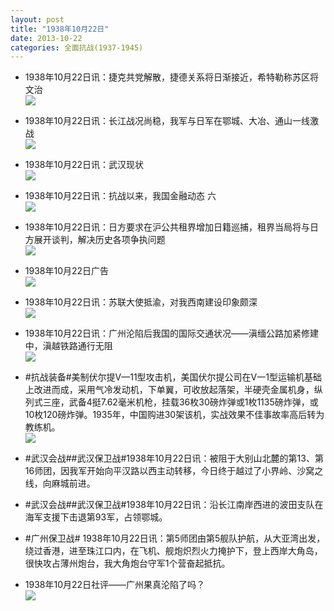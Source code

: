 ```yaml
---
layout: post
title: "1938年10月22日"
date: 2013-10-22
categories: 全面抗战(1937-1945)
---
```


<meta name="referrer" content="no-referrer" />

- 1938年10月22日讯：捷克共党解散，捷德关系将日渐接近，希特勒称苏区将文治 <br/><img src="https://ww2.sinaimg.cn/large/aca367d8jw1e9ud1zndsdj20aw0d1gnk.jpg" />

- 1938年10月22日讯：长江战况尚稳，我军与日军在鄂城、大冶、通山一线激战 <br/><img src="https://ww1.sinaimg.cn/large/aca367d8jw1e9ubbjenjmj20cy29e4dx.jpg" />

- 1938年10月22日讯：武汉现状 <br/><img src="https://ww1.sinaimg.cn/large/aca367d8jw1e9u9l3udz9j20cj0ptafa.jpg" />

- 1938年10月22日讯：抗战以来，我国金融动态 六 <br/><img src="https://ww2.sinaimg.cn/large/aca367d8jw1e9u7unkcvwj20e4129dr5.jpg" />

- 1938年10月22日讯：日方要求在沪公共租界增加日籍巡捕，租界当局将与日方展开谈判，解决历史各项争执问题 <br/><img src="https://ww1.sinaimg.cn/large/aca367d8jw1e9u4dss4b1j20cd0pmwis.jpg" />

- 1938年10月22日广告 <br/><img src="https://ww4.sinaimg.cn/large/aca367d8jw1e9u0wysxo9j20dk0ga40i.jpg" />

- 1938年10月22日讯：苏联大使抵渝，对我西南建设印象颇深 <br/><img src="https://ww4.sinaimg.cn/large/aca367d8jw1e9tvpognm7j20aa0cm0um.jpg" />

- 1938年10月22日讯：广州沦陷后我国的国际交通状况——滇缅公路加紧修建中，滇越铁路通行无阻 <br/><img src="https://ww4.sinaimg.cn/large/aca367d8jw1e9ttz83p6uj20iu0in44f.jpg" />

- #抗战装备#美制伏尔提V—11型攻击机，美国伏尔提公司在V一1型运输机基础上改进而成，采用气冷发动机，下单翼，可收放起落架，半硬壳金属机身，纵列式三座，武备4挺7.62毫米机枪，挂载36枚30磅炸弹或1枚1135磅炸弹，或10枚120磅炸弹。1935年，中国购进30架该机，实战效果不佳事故率高后转为教练机。 <br/><img src="https://ww1.sinaimg.cn/large/aca367d8jw1e9tryaqxq4j20c10uc0ue.jpg" />

- #武汉会战##武汉保卫战#1938年10月22日讯：被阻于大别山北麓的第13、第16师团，因我军开始向平汉路以西主动转移，今日终于越过了小界岭、沙窝之线，向麻城前进。 

- #武汉会战##武汉保卫战#1938年10月22日讯：沿长江南岸西进的波田支队在海军支援下击退第93军，占领鄂城。 

- #广州保卫战# 1938年10月22日讯：第5师团由第5舰队护航，从大亚湾出发，绕过香港，进至珠江口内，在飞机、舰炮炽烈火力掩护下，登上西岸大角岛，很快攻占薄州炮台，我大角炮台守军1个营奋起抵抗。 

- 1938年10月22日社评——广州果真沦陷了吗？ <br/><img src="https://ww2.sinaimg.cn/large/aca367d8jw1e9tlb2ml64j20f712vwp3.jpg" />

